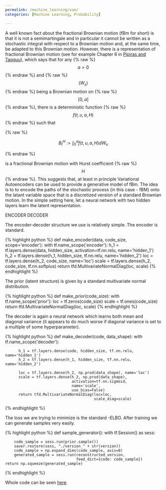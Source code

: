 ```yaml
---
permalink: /machine_learning/vae/
categories: [Machine Learning, Probability]

---
```


A well known fact about the fractional Brownian motion (fBm for short)
is that it is not a semimartingale and in particular it cannot be written as a stochastic
integral with respect to a Brownian motion and, at the same time, be
adapted to this Brownian motion. However, there is a representation of
fractional Brownian motion (see for example Chapter 6 in [Pipiras and Taqquu](https://www.cambridge.org/core/books/longrange-dependence-and-selfsimilarity/EC0867FA235989C077341B00822BF829)), which says that for any {% raw %}
$$a>0$$ {% endraw %} and {% raw %} $$ (W_s) $$ {% endraw %} being a
Brownian motion on {% raw %} $$ [0,a] $$ {% endraw %}, there is a
deterministic function {% raw %} $$ f(t,u,a,H) $$ {% endraw %} such that

{% raw %}

$$B^H_t:=\int_0^a f(t,u,a,H)dW_u$$

{% endraw %}

is a fractional Brownian motion with Hurst coefficient {% raw %}
$$ H $$ {% endraw %}. This suggests that, at least in principle Variational
Autoencoders can be used to provide a generative model of fBm. The idea is to
to encode the paths of the stochastic process (in this case - fBM) onto the
latant variable space that is a discretized version of a standard Brownian
motion. In the simple setting here, let a neural network with two hidden
layers learn the latent representation.

ENCODER DECODER

The encoder-decoder structure we use is relatively simple. The encoder is
standard.

{% highlight python %}
def make_encoder(data, code_size, scope='encoder'):
    with tf.name_scope('encoder'):
        h_1 = tf.layers.dense(data, hidden_size, activation=tf.nn.relu, name='hidden_1')
        h_2 = tf.layers.dense(h_1, hidden_size, tf.nn.relu, name='hidden_2')
        loc = tf.layers.dense(h_2, code_size, name='loc')
        scale = tf.layers.dense(h_2, code_size, tf.nn.softplus)
        return tfd.MultivariateNormalDiag(loc, scale)
{% endhighlight %}

The prior (latent structure) is given by a standard multivariate normal
distribution.

{% highlight python %}
def make_prior(code_size):
    with tf.name_scope('prior'):
        loc = tf.zeros(code_size)
        scale = tf.ones(code_size)
        return tfd.MultivariateNormalDiag(loc, scale)
{% endhighlight %}

The decoder is again a neural network which learns both mean and diagonal
variance (it appears to do much worse if diagonal variance is set to
a multiple of some hyperparameter).

{% highlight python %}
def make_decoder(code, data_shape):
      with tf.name_scope('decoder'):

          h_1 = tf.layers.dense(code, hidden_size, tf.nn.relu, name='hidden_1')
          h_2 = tf.layers.dense(h_1, hidden_size, tf.nn.relu, name='hidden_2')

          loc = tf.layers.dense(h_2, np.prod(data_shape), name='loc')
          scale = tf.layers.dense(h_2, np.prod(data_shape),
                                  activation=tf.nn.sigmoid,
                                  name='scale',
                                  use_bias=False)
          return tfd.MultivariateNormalDiag(loc=loc,
                                            scale_diag=scale)
{% endhighlight %}

The loss we are trying to minimize is the standard -ELBO. After training we
can generate samples very easily.

{% highlight python %}
def sample_generator():
    with tf.Session() as sess:

        code_sample = sess.run(prior.sample())
        saver.restore(sess, "./version_" + str(version))
        code_sample = np.expand_dims(code_sample, axis=0)
        generated_sample = sess.run(reconstructed_version,
                                    feed_dict={code: code_sample})
    return np.squeeze(generated_sample)
{% endhighlight %}

Whole code can be seen [here](https://github.com/lukasz-treszczotko/GNE/blob/master/fbm_sota.py).





<script type="text/javascript" async src="https://cdn.mathjax.org/mathjax/latest/MathJax.js?config=TeX-MML-AM_CHTML"> </script>
